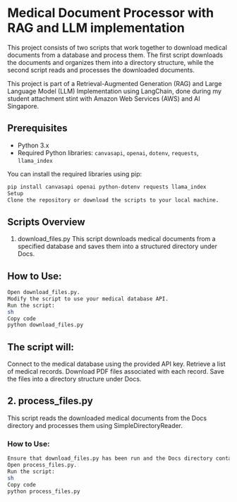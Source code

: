 # Medical Document Processor with RAG and LLM implementation

This project consists of two scripts that work together to download medical documents from a database and process them. The first script downloads the documents and organizes them into a directory structure, while the second script reads and processes the downloaded documents.

This project is part of a Retrieval-Augmented Generation (RAG) and Large Language Model (LLM) Implementation using LangChain, done during my student attachment stint with Amazon Web Services (AWS) and AI Singapore.

## Prerequisites

- Python 3.x
- Required Python libraries: `canvasapi`, `openai`, `dotenv`, `requests`, `llama_index`

You can install the required libraries using pip:

``` sh
pip install canvasapi openai python-dotenv requests llama_index
Setup
Clone the repository or download the scripts to your local machine.
```


## Scripts Overview
1. download_files.py
This script downloads medical documents from a specified database and saves them into a structured directory under Docs.

## How to Use:

```sh
Open download_files.py.
Modify the script to use your medical database API.
Run the script:
sh
Copy code
python download_files.py
```
## The script will:

Connect to the medical database using the provided API key.
Retrieve a list of medical records.
Download PDF files associated with each record.
Save the files into a directory structure under Docs.

## 2. process_files.py
This script reads the downloaded medical documents from the Docs directory and processes them using SimpleDirectoryReader.

### How to Use:

```sh
Ensure that download_files.py has been run and the Docs directory contains the downloaded files.
Open process_files.py.
Run the script:
sh
Copy code
python process_files.py
```
